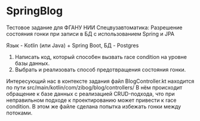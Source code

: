 # SpringBlog

Тестовое задание для ФГАНУ НИИ Спецвузавтоматика:
Разрешение состояния гонки при записи в БД с использованием Spring и JPA

Язык - Kotlin (или Java) + Spring Boot, БД - Postgres

 1.  Написать код, который способен вызвать race condition на уровне базы данных.
 2.  Выбрать и реализовать способ предотвращения состояния гонки.
 
 Интересующий нас в контексте задания файл BlogController.kt находится по пути src/main/kotlin/com/zibog/blog/controllers/
В нём происходит обращение к базе данных с реализацией CRUD-подхода, что при неправильном подходе к проектированию может привести к race condition.
В этом же файле сделана попытка избежать гонки между потоками.
